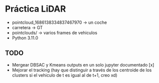# Práctica LiDAR

- pointcloud_1686138334837467970 -> un coche
- carretera -> GT
- pointclouds/ -> varios frames de vehiculos
- Python 3.11.0

## TODO

- Mergear DBSAC y Kmeans outputs en un solo jupyter documentado [x]
- Mejorar el tracking (hay que distinguir a través de los centroide de los clusters si el vehiculo de t es igual al de t+1, creo xd)
